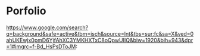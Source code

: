 # Porfolio
https://www.google.com/search?q=background&safe=active&tbm=isch&source=lnt&tbs=sur:fc&sa=X&ved=0ahUKEwjx0pmD6YjfAhXC3YMKHXTxC8oQpwUIIQ&biw=1920&bih=943&dpr=1#imgrc=f-Bd_HsPsDToJM:
